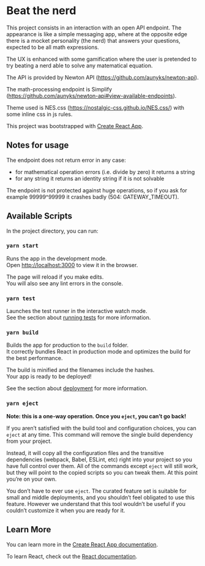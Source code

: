# Beat the nerd

This project consists in an interaction with an open API endpoint. The appearance is like a simple messaging app, where at the opposite edge there is a mocket personality (the nerd) that answers your questions, expected to be all math expressions. 

The UX is enhanced with some gamification where the user is pretended to try beating a nerd able to solve any matematical equation.

The API is provided by Newton API (https://github.com/aunyks/newton-api).

The math-processing endpoint is Simplify (https://github.com/aunyks/newton-api#view-available-endpoints).

Theme used is NES.css (https://nostalgic-css.github.io/NES.css/) with some inline css in js rules.

This project was bootstrapped with [Create React App](https://github.com/facebook/create-react-app).

## Notes for usage
The endpoint does not return error in any case:
* for mathematical operation errors (i.e. divide by zero) it returns a string
* for any string it returns an identity string if it is not solvable

The endpoint is not protected against huge operations, so if you ask for example 99999^99999 it crashes badly (504: GATEWAY_TIMEOUT).

## Available Scripts

In the project directory, you can run:

### `yarn start`

Runs the app in the development mode.<br />
Open [http://localhost:3000](http://localhost:3000) to view it in the browser.

The page will reload if you make edits.<br />
You will also see any lint errors in the console.

### `yarn test`

Launches the test runner in the interactive watch mode.<br />
See the section about [running tests](https://facebook.github.io/create-react-app/docs/running-tests) for more information.

### `yarn build`

Builds the app for production to the `build` folder.<br />
It correctly bundles React in production mode and optimizes the build for the best performance.

The build is minified and the filenames include the hashes.<br />
Your app is ready to be deployed!

See the section about [deployment](https://facebook.github.io/create-react-app/docs/deployment) for more information.

### `yarn eject`

**Note: this is a one-way operation. Once you `eject`, you can’t go back!**

If you aren’t satisfied with the build tool and configuration choices, you can `eject` at any time. This command will remove the single build dependency from your project.

Instead, it will copy all the configuration files and the transitive dependencies (webpack, Babel, ESLint, etc) right into your project so you have full control over them. All of the commands except `eject` will still work, but they will point to the copied scripts so you can tweak them. At this point you’re on your own.

You don’t have to ever use `eject`. The curated feature set is suitable for small and middle deployments, and you shouldn’t feel obligated to use this feature. However we understand that this tool wouldn’t be useful if you couldn’t customize it when you are ready for it.

## Learn More

You can learn more in the [Create React App documentation](https://facebook.github.io/create-react-app/docs/getting-started).

To learn React, check out the [React documentation](https://reactjs.org/).
